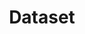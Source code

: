 ---
title: Dataset
description: We publish open data
permalink: /fr/dataset/_key_
layout: dataset-key
---